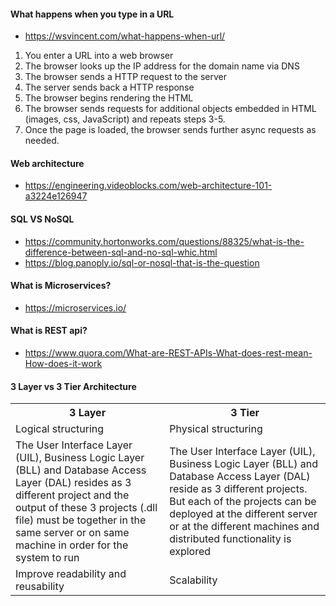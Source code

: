 #### What happens when you type in a URL ####
* https://wsvincent.com/what-happens-when-url/
1.  You enter a URL into a web browser
2. The browser looks up the IP address for the domain name via DNS
3. The browser sends a HTTP request to the server
4. The server sends back a HTTP response
5. The browser begins rendering the HTML
6. The browser sends requests for additional objects embedded in HTML (images, css, JavaScript) and repeats steps 3-5.
7. Once the page is loaded, the browser sends further async requests as needed.

#### Web architecture ####
* https://engineering.videoblocks.com/web-architecture-101-a3224e126947

#### SQL VS NoSQL ####
* https://community.hortonworks.com/questions/88325/what-is-the-difference-between-sql-and-no-sql-whic.html
* https://blog.panoply.io/sql-or-nosql-that-is-the-question

#### What is Microservices? ####
* https://microservices.io/

#### What is REST api? ####
* https://www.quora.com/What-are-REST-APIs-What-does-rest-mean-How-does-it-work

#### 3 Layer vs 3 Tier Architecture ####
<table>
  <tr>
    <th>3 Layer</th>
    <th>3 Tier</th>
  </tr>
  <tr>
    <td>Logical structuring</td>
    <td>Physical structuring</td>
  </tr>
  <tr>
    <td>The User Interface Layer (UIL), Business Logic Layer (BLL) and Database Access Layer (DAL) resides as 3 different project and the output of these 3 projects (.dll file) must be together in the same server or on same machine in order for the system to run</td>
    <td>The User Interface Layer (UIL), Business Logic Layer (BLL) and Database Access Layer (DAL) reside as 3 different projects. But each of the projects can be deployed at the different server or at the different machines and distributed functionality is explored</td>
  </tr>
  <tr>
    <td>Improve readability and reusability</td>
    <td>Scalability</td>
  </tr>
</table>
